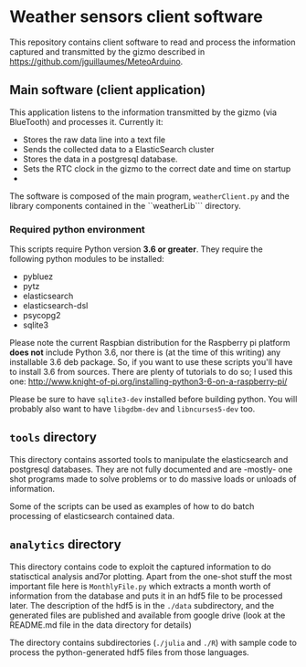 # Weather sensors client software
This repository contains client software to read and process the information captured and transmitted by the gizmo
described in https://github.com/jguillaumes/MeteoArduino.

## Main software (client application)

This application listens to the information transmitted by the gizmo (via BlueTooth) and processes it. Currently it:

- Stores the raw data line into a text file
- Sends the collected data to a ElasticSearch cluster
- Stores the data in a postgresql database.
- Sets the RTC clock in the gizmo to the correct date and time on startup
-
The software is composed of the main program, ```weatherClient.py``` and the library components
contained in the ``weatherLib``` directory.

### Required python environment

This scripts require Python version **3.6 or greater**. They require the following python modules to be installed:

- pybluez
- pytz
- elasticsearch
- elasticsearch-dsl
- psycopg2
- sqlite3

Please note the current Raspbian distribution for the Raspberry pi platform **does not** include Python 3.6, nor there is (at the time of this writing) any installable 3.6 deb package. So, if you want to use these scripts you'll have to install 3.6 from sources. There are plenty of tutorials to do so; I used this one: http://www.knight-of-pi.org/installing-python3-6-on-a-raspberry-pi/

Please be sure to have ```sqlite3-dev``` installed before building python. You will probably also want to have ```libgdbm-dev``` and ```libncurses5-dev``` too.

## ```tools``` directory

This directory contains assorted tools to manipulate the elasticsearch and postgresql databases. They are not fully documented and are -mostly- one shot programs made to solve problems or to do massive loads or unloads of information.

Some of the scripts can be used as examples of how to do batch processing of elasticsearch contained data.

## ```analytics``` directory

This directory contains code to exploit the captured information to do statisctical analysis and7or plotting. Apart from the one-shot stuff the most important file here is ```MonthlyFile.py``` which extracts a month worth of information from the database and puts it in an hdf5 file to be processed later. The description of the hdf5 is in the ```./data``` subdirectory, and the generated files are published and available from google drive (look at the README.md file in the data directory for details)

The directory contains subdirectories (```./julia``` and ```./R```) with sample code to process the python-generated hdf5 files from those languages.
